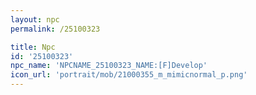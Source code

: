```yaml
---
layout: npc
permalink: /25100323

title: Npc
id: '25100323'
npc_name: 'NPCNAME_25100323_NAME:[F]Develop'
icon_url: 'portrait/mob/21000355_m_mimicnormal_p.png'
---
```


